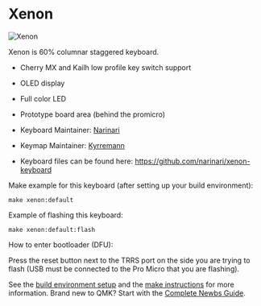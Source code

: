 # Xenon

![Xenon](https://i.imgur.com/QYMDzGFh.jpg)

Xenon is 60% columnar staggered keyboard.

* Cherry MX and Kailh low profile key switch support
* OLED display
* Full color LED
* Prototype board area (behind the promicro)

* Keyboard Maintainer: [Narinari](https://github.com/narinari)
* Keymap Maintainer: [Kyrremann](https://github.com/Kyrremann)
* Keyboard files can be found here: https://github.com/narinari/xenon-keyboard

Make example for this keyboard (after setting up your build environment):

    make xenon:default

Example of flashing this keyboard:

    make xenon:default:flash

How to enter bootloader (DFU):

Press the reset button next to the TRRS port on the side you are trying to flash (USB must be connected to the Pro Micro that you are flashing).

See the [build environment setup](https://docs.qmk.fm/#/getting_started_build_tools) and the 
[make instructions](https://docs.qmk.fm/#/getting_started_make_guide) for more information. Brand new to QMK? Start with
the [Complete Newbs Guide](https://docs.qmk.fm/#/newbs). 
